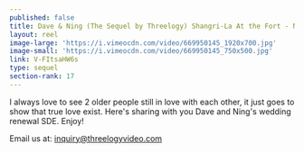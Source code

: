 ```yaml
---
published: false
title: Dave & Ning (The Sequel by Threelogy) Shangri-La At the Fort - November 2017
layout: reel
image-large: 'https://i.vimeocdn.com/video/669950145_1920x700.jpg'
image-small: 'https://i.vimeocdn.com/video/669950145_750x500.jpg'
link: V-FItsaHW6s
type: sequel
section-rank: 17
---
```

I always love to see 2 older people still in love with each other, it just goes to show that true love exist. Here's sharing with you Dave and Ning's wedding renewal SDE. Enjoy! 

Email us at: inquiry@threelogyvideo.com
